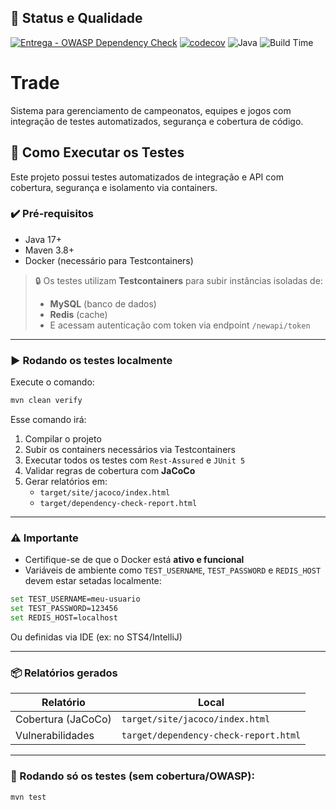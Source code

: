 ## 🔧 Status e Qualidade

[![Entrega - OWASP Dependency Check](https://github.com/volverinejr/trade/actions/workflows/CI.yml/badge.svg)](https://github.com/volverinejr/trade/actions/workflows/CI.yml)
[![codecov](https://codecov.io/gh/volverinejr/trade/graph/badge.svg?token=IX01AUR2EG)](https://codecov.io/gh/volverinejr/trade)
![Java](https://img.shields.io/badge/Java-17-blue.svg)
![Build Time](https://img.shields.io/badge/Build~Time-~1~min-brightgreen)



# Trade

Sistema para gerenciamento de campeonatos, equipes e jogos com integração de testes automatizados, segurança e cobertura de código.

## 🧪 Como Executar os Testes

Este projeto possui testes automatizados de integração e API com cobertura, segurança e isolamento via containers.

### ✔️ Pré-requisitos

- Java 17+
- Maven 3.8+
- Docker (necessário para Testcontainers)

> 🔒 Os testes utilizam **Testcontainers** para subir instâncias isoladas de:
> - **MySQL** (banco de dados)
> - **Redis** (cache)
> - E acessam autenticação com token via endpoint `/newapi/token`

---

### ▶️ Rodando os testes localmente

Execute o comando:

```bash
mvn clean verify
```

Esse comando irá:

1. Compilar o projeto
2. Subir os containers necessários via Testcontainers
3. Executar todos os testes com `Rest-Assured` e `JUnit 5`
4. Validar regras de cobertura com **JaCoCo**
5. Gerar relatórios em:
   - `target/site/jacoco/index.html`
   - `target/dependency-check-report.html`

---

### ⚠️ Importante

- Certifique-se de que o Docker está **ativo e funcional**
- Variáveis de ambiente como `TEST_USERNAME`, `TEST_PASSWORD` e `REDIS_HOST` devem estar setadas localmente:

```bash
set TEST_USERNAME=meu-usuario
set TEST_PASSWORD=123456
set REDIS_HOST=localhost
```

Ou definidas via IDE (ex: no STS4/IntelliJ)

---

### 📦 Relatórios gerados

| Relatório          | Local                          |
|--------------------|---------------------------------|
| Cobertura (JaCoCo) | `target/site/jacoco/index.html` |
| Vulnerabilidades   | `target/dependency-check-report.html` |

---

### 🧪 Rodando só os testes (sem cobertura/OWASP):

```bash
mvn test
```